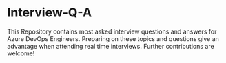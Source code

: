 # Interview-Q-A

This Repository contains most asked interview questions and answers for Azure DevOps Engineers.
Preparing on these topics and questions give an advantage when attending real time interviews.
Further contributions are welcome!
